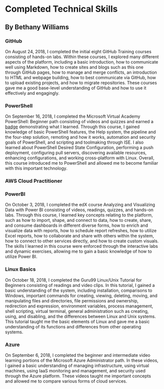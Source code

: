 # Completed Technical Skills
## By Bethany Williams

### GitHub
On August 24, 2018, I completed the initial eight GitHub Training courses consisting of hands-on labs. Within these courses, I explored many different aspects of the platform, including a basic introduction, how to communicate well using Markdown, how to create sites and blogs such as this one through GitHub pages, how to manage and merge conflicts, an introduction to HTML and webpage building, how to best communicate via GitHub, how to upload existing projects, and how to migrate repositories. These courses gave me a good base-level understanding of GitHub and how to use it effectively and engagingly. 

### PowerShell
On September 16, 2018, I completed the Microsoft Virtual Academy PowerShell: Beginner path consisting of videos and quizzes and earned a [badge](https://mva.microsoft.com/RewardEvidence.aspx/?key=haaNjgCPWTj_pmyGijh6Zw2) demonstrating what I learned. Through this course, I gained knowledge of basic PowerShell features, the Help system, the pipeline and the four-step solution, remoting and how it works, automation and security goals of PowerShell, and scripting and toolmaking through ISE. I also learned about PowerShell Desired State Configuration, performing a push deployment, configuring pull servers, discovering available resources, enhancing configurations, and working cross-platform with Linux. Overall, this course introduced me to PowerShell and allowed me to become familiar with this important technology. 

### AWS Cloud Practitioner

### PowerBI
On October 3, 2018, I completed the edX course Analyzing and Visualizing Data with Power BI consisting of videos, readings, quizzes, and hands-on labs. Through this course, I learned key concepts relating to the platform, such as how to import, shape, and connect to data, how to create, share, and consume dashboards in different diverse forms, how to enrich and visualize data with reports, how to schedule report refreshes, how to utilize Excel reports, how to collaborate and share with others within the system, how to connect to other services directly, and how to create custom visuals. The skills I learned in this course were enforced through the interactive labs and dynamic exercises, allowing me to gain a basic knowledge of how to utilize Power BI. 

### Linux Basics
On October 18, 2018, I completed the Guru99 Linux/Unix Tutorial for Beginners consisting of readings and video clips. In this tutorial, I gained a basic understanding of the system, including installation, comparisons to Windows, important commands for creating, viewing, deleting, moving, and manipulating files and directories, file permissions and ownership, redirection and expression, environment variables, process management, shell scripting, virtual terminal, general administration such as creating, using, and disabling, and the differences between Linux and Unix systems. This tutorial taught me the basic elements of Linux and gave me a basic understanding of its functions and differences from other operating systems. 

### Azure
On September 6, 2018, I completed the beginner and intermediate video learning portions of the Microsoft Azure Administrator path. In these videos, I gained a basic understanding of managing infrastructure, using virtual machines, using IaaS monitoring and management, and security used through the Azure platform. These videos taught me important concepts and allowed me to compare various forms of cloud services. 

